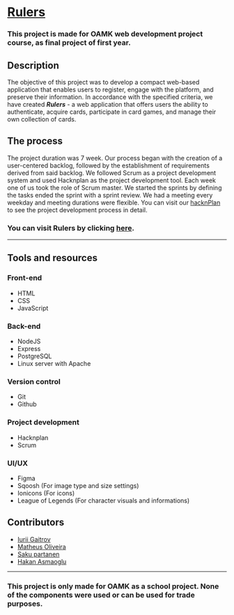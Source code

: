 # [Rulers](https://rulers-sh.com/index.html)
### This project is made for OAMK web development project course, as final project of first year. </h3>


## Description 

The objective of this project was to develop a compact web-based application that enables users to register, engage with the platform, and preserve their information. In accordance with the specified criteria, we have created ***Rulers*** - a web application that offers users the ability to authenticate, acquire cards, participate in card games, and manage their own collection of cards.
 
## The process
The project duration was 7 week. Our process began with the creation of a user-centered backlog, followed by the establishment of requirements derived from said backlog. We followed Scrum as a project development system and used Hacknplan as the project development tool. Each week one of us took the role of Scrum master. We started the sprints by defining the tasks ended the sprint with a sprint review. We had a meeting every weekday and meeting durations were flexible. You can visit our [hacknPlan](https://app.hacknplan.com/p/183399/kanban?categoryId=0&boardId=506202) to see the project development process in detail.

### You can visit Rulers by clicking [here](https://rulers-sh.com/).

---

## Tools and resources

### Front-end
- HTML
- CSS
- JavaScript

### Back-end
- NodeJS
- Express
- PostgreSQL
- Linux server with Apache

### Version control
- Git
- Github
 
### Project development
- Hacknplan
- Scrum

### UI/UX
- Figma
- Sqoosh (For image type and size settings)
- Ionicons (For icons)
- League of Legends (For character visuals and informations)


  
## Contributors
- [Iurii Gaitrov](https://github.com/ChpoCko)
- [Matheus Oliveira](https://github.com/Matheus-OAMK)
- [Saku partanen](https://github.com/partandeee)
- [Hakan Asmaoglu](https://github.com/Hakan-Asmaoglu)

--- 
### This project is only made for OAMK as a school project. None of the components were used or can be used for trade purposes.
